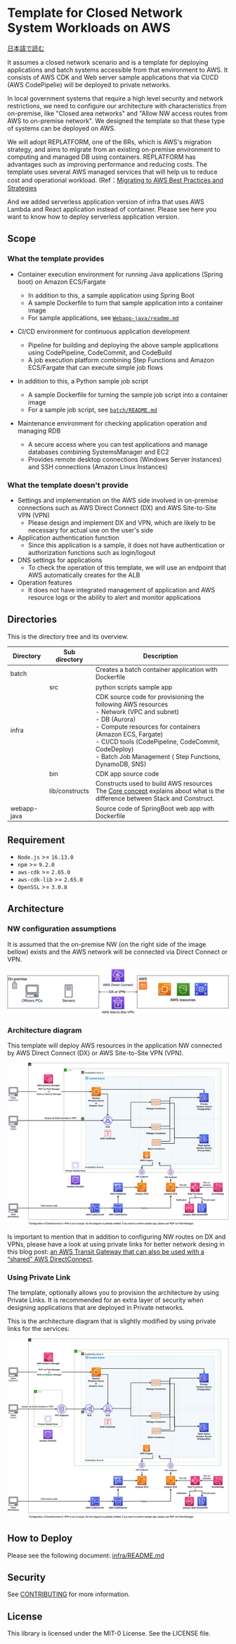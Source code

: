 # Template for Closed Network System Workloads on AWS

[日本語で読む](./README_ja.md)

It assumes a closed network scenario and is a template for deploying applications and batch systems accessible from that environment to AWS.
It consists of AWS CDK and Web server sample applications that via CI/CD (AWS CodePipelie) will be deployed to private networks.

In local government systems that require a high level security and network restrictions, we need to configure our architecture with characteristics from on-premise, like "Closed area networks" and "Allow NW access routes from AWS to on-premise network". We designed the template so that these type of systems can be deployed on AWS.

We will adopt REPLATFORM, one of the 6Rs, which is AWS's migration strategy, and aims to migrate from an existing on-premise environment to computing and managed DB using containers. REPLATFORM has advantages such as improving performance and reducing costs. The template uses several AWS managed services that will help us to reduce cost and operational workload.
(Ref：[Migrating to AWS Best Practices and Strategies](https://pages.awscloud.com/rs/112-TZM-766/images/Migrating-to-AWS_Best-Practices-and-Strategies_eBook.pdf)

And we added serverless application version of infra that uses AWS Lambda and React application instead of container.
Please see here you want to know how to deploy serverless application version.

## Scope

### What the template provides

- Container execution environment for running Java applications (Spring boot) on Amazon ECS/Fargate

  - In addition to this, a sample application using Spring Boot
  - A sample Dockerfile to turn that sample application into a container image
  - For sample applications, see [`Webapp-java/readme.md`](./webapp-java/README.md)

- CI/CD environment for continuous application development

  - Pipeline for building and deploying the above sample applications using CodePipeline, CodeCommit, and CodeBuild
  - A job execution platform combining Step Functions and Amazon ECS/Fargate that can execute simple job flows

- In addition to this, a Python sample job script

  - A sample Dockerfile for turning the sample job script into a container image
  - For a sample job script, see [`batch/README.md`](./batch/README.md)

- Maintenance environment for checking application operation and managing RDB
  - A secure access where you can test applications and manage databases combining SystemsManager and EC2
  - Provides remote desktop connections (Windows Server Instances) and SSH connections (Amazon Linux Instances)

### What the template doesn't provide

- Settings and implementation on the AWS side involved in on-premise connections such as AWS Direct Connect (DX) and AWS Site-to-Site VPN (VPN)
  - Please design and implement DX and VPN, which are likely to be necessary for actual use on the user's side
- Application authentication function
  - Since this application is a sample, it does not have authentication or authorization functions such as login/logout
- DNS settings for applications
  - To check the operation of this template, we will use an endpoint that AWS automatically creates for the ALB
- Operation features
  - It does not have integrated management of application and AWS resource logs or the ability to alert and monitor applications

## Directories

This is the directory tree and its overview.

| Directory   | Sub directory  | Description                                                                                                                                                                                                                                                                                     |
| ----------- | -------------- | ----------------------------------------------------------------------------------------------------------------------------------------------------------------------------------------------------------------------------------------------------------------------------------------------- |
| batch       |                | Creates a batch container application with Dockerfile                                                                                                                                                                                                                                           |
|             | src            | python scripts sample app                                                                                                                                                                                                                                                                       |
| infra       |                | CDK source code for provisioning the following AWS resources <br>- Network (VPC and subnet) <br>- DB (Aurora) <br>- Compute resources for containers (Amazon ECS, Fargate) <br>- CI/CD tools (CodePipeline, CodeCommit, CodeDeploy) <br>- Batch Job Management ( Step Functions, DynamoDB, SNS) |
|             | bin            | CDK app source code                                                                                                                                                                                                                                                                             |
|             | lib/constructs | Constructs used to build AWS resources <br> The [Core concept](https://docs.aws.amazon.com/ja_jp/cdk/v2/guide/core_concepts.html) explains about what is the difference between Stack and Construct.                                                                                            |
| webapp-java |                | Source code of SpringBoot web app with Dockerfile                                                                                                                                                                                                                                               |

## Requirement

- `Node.js` >= `16.13.0`
- `npm` >= `9.2.0`
- `aws-cdk` >= `2.65.0`
- `aws-cdk-lib` >= `2.65.0`
- `OpenSSL` >= `3.0.8`

## Architecture

### NW configuration assumptions

It is assumed that the on-premise NW (on the right side of the image bellow) exists and the AWS network will be connected via Direct Connect or VPN.

![Connection scheme overview diagram](./docs/images/prerequirsite_en.png)

### Architecture diagram

This template will deploy AWS resources in the application NW connected by AWS Direct Connect (DX) or AWS Site-to-Site VPN (VPN).

![Architecture Diagram](./docs/images/template_architecture_en.png)

Is important to mention that in addition to configuring NW routes on DX and VPNs, please have a look at using private links for better network desing in this blog post: [an AWS Transit Gateway that can also be used with a “shared” AWS DirectConnect](https://aws.amazon.com/jp/blogs/news/aws-transit-gateway-with-shared-directconnect/).

### Using Private Link

The template, optionally allows you to provision the architecture by using Private Links. It is recommended for an extra layer of security when designing applications that are deployed in Private networks.

This is the architecture diagram that is slightly modified by using private links for the services:

![Private Link Version](./docs/images/template_architecture_privatelink_en.png)

## How to Deploy

Please see the following document: [infra/README.md](./infra/README.md)

## Security

See [CONTRIBUTING](CONTRIBUTING.md#Security-issue-notifications) for more information.

## License

This library is licensed under the MIT-0 License. See the LICENSE file.
